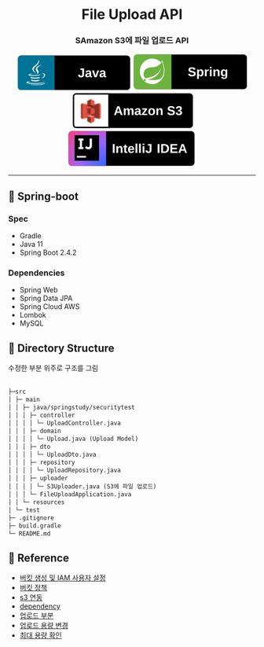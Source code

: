 <div align="center">
  <h1>File Upload API</h1>
  <h3>SAmazon S3에 파일 업로드 API</h3>
  
  <img src="https://github.com/Kim-SuBin/Kim-SuBin/blob/master/svg/dev/languages/java.svg" alt="java" />
  <img src="https://github.com/Kim-SuBin/Kim-SuBin/blob/master/svg/dev/framework/spring.svg" alt="spring" />
  <img src="https://github.com/Kim-SuBin/Kim-SuBin/blob/master/svg/dev/service/amazons3.svg" alt="amazon s3' />
  <img src="https://github.com/Kim-SuBin/Kim-SuBin/blob/master/svg/dev/system/mysql.svg" alt="mysql">
  <img src="https://github.com/Kim-SuBin/Kim-SuBin/blob/master/svg/dev/tool/intellijidea.svg" alt="intelliJ" />
  
</div>

---

## 🧱 Spring-boot

### Spec

- Gradle
- Java 11
- Spring Boot 2.4.2

### Dependencies
- Spring Web
- Spring Data JPA
- Spring Cloud AWS
- Lombok
- MySQL

## 📁 Directory Structure
수정한 부분 위주로 구조를 그림
```

├─src
│ ├─ main
│ │ ├─ java/springstudy/securitytest
│ │ │ ├─ controller
│ │ │ │ └─ UploadController.java
│ │ │ ├─ domain
│ │ │ │ └─ Upload.java (Upload Model)
│ │ │ ├─ dto
│ │ │ │ └─ UploadDto.java
│ │ │ ├─ repository
│ │ │ │ └─ UploadRepository.java
│ │ │ ├─ uploader
│ │ │ │ └─ S3Uploader.java (S3에 파일 업로드)
│ │ │ └─ FileUploadApplication.java
│ │ └─ resources
│ └─ test
├─ .gitignore
├─ build.gradle
└─ README.md
```

## 🔗 Reference
- [버킷 생성 및 IAM 사용자 설정](https://twofootdog.tistory.com/36)
- [버킷 정책](https://zamezzz.tistory.com/299)
- [s3 연동](https://victorydntmd.tistory.com/334)
- [dependency](https://willseungh0.tistory.com/2)
- [업로드 부분](https://jojoldu.tistory.com/300)
- [업로드 용량 변경](https://dev.to/ramonak/how-to-upload-a-file-to-aws-s3-in-java-using-vaadin-framework-1m2m)
- [최대 용량 확인](https://docs.aws.amazon.com/ko_kr/AmazonS3/latest/dev/qfacts.html)
